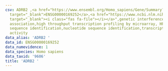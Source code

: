 ```yaml
---
csv: ADRB2 ,<a href="https://www.ensembl.org/Homo_sapiens/Gene/Summary?db=core;g=ENSG00000169252"
  target="_blank">ENSG00000169252</a>,<a href="https://www.ncbi.nlm.nih.gov/pubmed/28369544"
  target="_blank"><i class="fas fa-file"></i></a>",genetic interference,functional
  association,high throughput transcription profiling by microarray, HF73 cells,nucleotide
  sequence identification,nucleotide sequence identification,transcriptional regulation,up-regulates
  activity
data_alias: 'ADRB2 '
data_id: ENSG00000169252
data_numevidence: 1
data_species: Homo sapiens
data_taxid: '9606'
title: 'ADRB2 '
---
```

